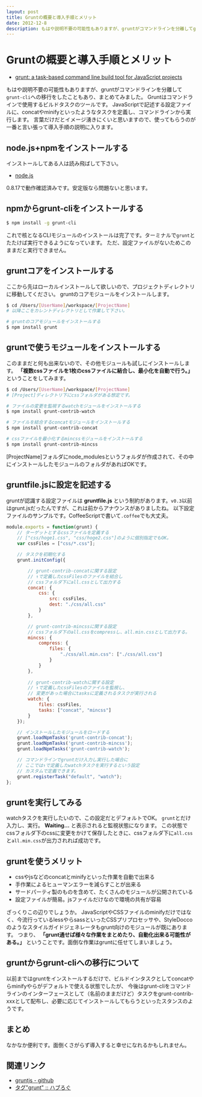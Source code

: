 ```yaml
---
layout: post
title: Gruntの概要と導入手順とメリット
date: 2012-12-8
description: もはや説明不要の可能性もありますが、gruntがコマンドラインを分離してgrunt-cliへの移行をしたこともあり、まとめてみました。
---
```


# Gruntの概要と導入手順とメリット

- [grunt: a task-based command line build tool for JavaScript projects](http://gruntjs.com/)

もはや説明不要の可能性もありますが、gruntがコマンドラインを分離して`grunt-cli`への移行をしたこともあり、まとめてみました。
Gruntはコマンドラインで使用するビルドタスクのツールです。
JavaScriptで記述する設定ファイルに、concatやminifyといったようなタスクを定義し、コマンドラインから実行します。
言葉だけだとイメージ湧きにくいと思いますので、使ってもらうのが一番と言い張って導入手順の説明に入ります。

## node.js+npmをインストールする

インストールしてある人は読み飛ばして下さい。

- [node.js](http://nodejs.org)

0.8.17で動作確認済みです。安定版なら問題ないと思います。

## npmからgrunt-cliをインストールする

```bash
$ npm install -g grunt-cli
```

これで核となるCLIモジュールのインストールは完了です。ターミナルで`grunt`とたたけば実行できるようになっています。
ただ、設定ファイルがないためこのままだと実行できません。

## gruntコアをインストールする

ここから先はローカルインストールして欲しいので、プロジェクトディレクトリに移動してください。
gruntのコアモジュールをインストールします。

```bash
$ cd /Users/[UserName]/workspace/[ProjectName]
# 以降ここをカレントディレクトリとして作業して下さい。

# gruntのコアモジュールをインストールする
$ npm install grunt
```

## gruntで使うモジュールをインストールする

このままだと何も出来ないので、その他モジュールも試しにインストールします。
**「複数cssファイルを1枚のcssファイルに結合し、最小化を自動で行う。」** ということをしてみます。

```bash
$ cd /Users/[UserName]/workspace/[ProjectName]
# [Project]ディレクトリ下にcssフォルダがある想定です。

# ファイルの変更を監視するwatchモジュールをインストールする
$ npm install grunt-contrib-watch

# ファイルを結合するconcatモジュールをインストールする
$ npm install grunt-contrib-concat

# cssファイルを最小化するmincssモジュールをインストールする
$ npm install grunt-contrib-mincss
```

[ProjectName]フォルダにnode_modulesというフォルダが作成されて、その中にインストールしたモジュールのフォルダがあればOKです。

## gruntfile.jsに設定を記述する

gruntが認識する設定ファイルは **gruntfile.js** という制約があります。`v0.3`以前はgrunt.jsだったんですが、これは前からアナウンスがありましたね。
以下設定ファイルのサンプルです。CoffeeScriptで書いて`.coffee`でも大丈夫。

```js
module.exports = function(grunt) {
    // ターゲットとするcssファイルを定義する
    // ["css/hoge1.css", "css/hoge2.css"]のように個別指定でもOK。
    var cssFiles = ["css/*.css"];

    // タスクを初期化する
    grunt.initConfig({

        // grunt-contrib-concatに関する設定
        // ↑で定義したcssFilesのファイルを結合し
        // cssフォルダ下にall.cssとして出力する
        concat: {
            css: {
                src: cssFiles,
                dest: "./css/all.css"
            }
        },

        // grunt-contrib-mincssに関する設定
        // cssフォルダ下のall.cssをcompressし、all.min.cssとして出力する。  
        mincss: {
            compress: {
                files: {
                    "./css/all.min.css": ["./css/all.css"]
                }
            }
        },
        
        // grunt-contrib-watchに関する設定
        // ↑で定義したcssFilesのファイルを監視し、
        // 変更があった場合にtasksに定義されるタスクが実行される
        watch: {
            files: cssFiles,
            tasks: ["concat", "mincss"]
        }
    });

    // インストールしたモジュールをロードする
    grunt.loadNpmTasks('grunt-contrib-concat');
    grunt.loadNpmTasks('grunt-contrib-mincss');
    grunt.loadNpmTasks('grunt-contrib-watch');

    // コマンドラインでgruntだけ入力し実行した場合に
    // ここでは↑で定義したwatchタスクを実行するという設定
    // カスタムで定義できます。
    grunt.registerTask("default", "watch");
};
```

## gruntを実行してみる

watchタスクを実行したいので、この設定だとデフォルトでOK。
`grunt`とだけ入力し、実行。 **Waiting...** と表示されると監視状態になります。
この状態でcssフォルダ下のcssに変更をかけて保存したときに、cssフォルダ下に`all.css`と`all.min.css`が出力されれば成功です。

## gruntを使うメリット

- cssやjsなどのconcatとminifyといった作業を自動で出来る
- 手作業によるヒューマンエラーを減らすことが出来る
- サードパーティ製のものを含めて、たくさんのモジュールが公開されている
- 設定ファイルが簡易。jsファイルだけなので環境の共有が容易

ざっくりこの辺りでしょうか。
JavaScriptやCSSファイルのminifyだけではなく、今流行っているlessやらsassといったCSSプリプロセッサや、StyleDoccoのようなスタイルガイドジェネレータもgrunt向けのモジュールが既にあります。
つまり、 **「grunt通せば様々な作業をまとめたり、自動化出来る可能性がある。」** ということです。面倒な作業はgruntに任せてしまいましょう。

## gruntからgrunt-cliへの移行について

以前まではgruntをインストールするだけで、ビルドインタスクとしてconcatやらminifyやらがデフォルトで使える状態でしたが、
今後はgrunt-cliをコマンドラインのインターフェースとして（名前のままだけど）タスクをgrunt-contrib-xxxとして配布し、必要に応じてインストールしてもらうといったスタンスのようです。

## まとめ

なかなか便利です。面倒くさがらず導入すると幸せになれるかもしれません。

## 関連リンク

- [gruntjs - github](http://github.com/gruntjs/)
- [タグ"grunt" :: ハブろぐ](http://havelog.ayumusato.com/tag/Grunt/)